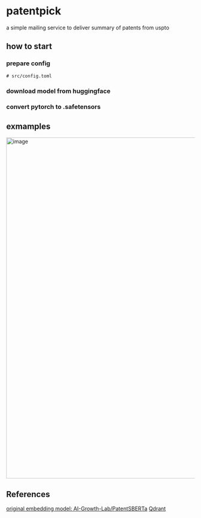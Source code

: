 # patentpick
a simple mailing service to deliver summary of patents from uspto
## how to start
### prepare config
```
# src/config.toml
```
### download model from huggingface
### convert pytorch to .safetensors
###
## exmamples
<img width="911" alt="image" src="https://github.com/NewBornRustacean/patentpick/assets/126950833/0631b5d8-90d3-4da4-b379-45e8cf140819">

## References
[original embedding model: AI-Growth-Lab/PatentSBERTa](https://huggingface.co/AI-Growth-Lab/PatentSBERTa)
[Qdrant](https://qdrant.tech/documentation/)
